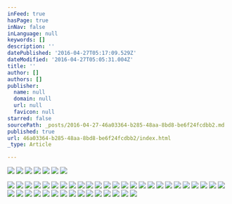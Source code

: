 ```yaml
---
inFeed: true
hasPage: true
inNav: false
inLanguage: null
keywords: []
description: ''
datePublished: '2016-04-27T05:17:09.529Z'
dateModified: '2016-04-27T05:05:31.004Z'
title: ''
author: []
authors: []
publisher:
  name: null
  domain: null
  url: null
  favicon: null
starred: false
sourcePath: _posts/2016-04-27-46a03364-b285-48aa-8bd8-be6f24fcdbb2.md
published: true
url: 46a03364-b285-48aa-8bd8-be6f24fcdbb2/index.html
_type: Article

---
```

![](https://the-grid-user-content.s3-us-west-2.amazonaws.com/50aa4585-703a-42ec-8a5e-494091927659.jpg)
![](https://the-grid-user-content.s3-us-west-2.amazonaws.com/ae4cb079-cd0b-420c-8193-61ec4b9ff38b.jpg)
![](https://the-grid-user-content.s3-us-west-2.amazonaws.com/b85bf656-978a-4eaa-9902-4eda3a83a3dc.jpg)
![](https://the-grid-user-content.s3-us-west-2.amazonaws.com/0c36773c-9ed3-42e3-b727-07fdd4afce82.jpg)
![](https://the-grid-user-content.s3-us-west-2.amazonaws.com/952a5aea-f211-4fa4-b5fa-65c02a6a9f22.jpg)
![](https://the-grid-user-content.s3-us-west-2.amazonaws.com/a2b68252-843e-4f8c-a3b4-7ab09cb379cf.jpg)
![](https://the-grid-user-content.s3-us-west-2.amazonaws.com/ed1a32a8-4d7e-4506-bcfb-4c4ef5474004.jpg)

  
![](https://the-grid-user-content.s3-us-west-2.amazonaws.com/e838e35b-15cb-40c7-98c6-5a0892b5bcd0.jpg)
![](https://the-grid-user-content.s3-us-west-2.amazonaws.com/e1bc6852-5493-47ea-813a-3cb8560875a4.jpg)
![](https://the-grid-user-content.s3-us-west-2.amazonaws.com/4e2d2456-882e-4d63-b203-9f52decadd51.jpg)
![](https://the-grid-user-content.s3-us-west-2.amazonaws.com/e565259f-57f1-4c9a-a29d-4c70e7f3a944.jpg)
![](https://the-grid-user-content.s3-us-west-2.amazonaws.com/dc727d9f-d2cf-43c5-a93e-c008fa5de251.jpg)
![](https://the-grid-user-content.s3-us-west-2.amazonaws.com/725e4058-8a04-40cf-979b-4f35d0d336a3.jpg)
![](https://the-grid-user-content.s3-us-west-2.amazonaws.com/4f7a0135-c34e-4c54-a5cc-e090d0409264.jpg)
![](https://the-grid-user-content.s3-us-west-2.amazonaws.com/487689cb-42c6-4b40-9453-972b2fdb0dec.jpg)
![](https://the-grid-user-content.s3-us-west-2.amazonaws.com/bf667586-28b9-4bac-ba18-0ea3ed6131aa.jpg)
![](https://the-grid-user-content.s3-us-west-2.amazonaws.com/b881437c-0d26-4d25-9e7c-0fd8cd844bcc.jpg)
![](https://the-grid-user-content.s3-us-west-2.amazonaws.com/3c15487a-40fe-4c7e-9b7e-6fff4ed48f84.jpg)
![](https://the-grid-user-content.s3-us-west-2.amazonaws.com/56df9cc0-9ac6-4bc0-a173-f011e1d81494.jpg)
![](https://the-grid-user-content.s3-us-west-2.amazonaws.com/e677b786-d446-4f21-9080-6bf5526ea372.jpg)
![](https://the-grid-user-content.s3-us-west-2.amazonaws.com/20f31e91-5b26-438e-8e2b-a744688cb83e.jpg)
![](https://the-grid-user-content.s3-us-west-2.amazonaws.com/7c4b8985-f324-4ad9-a1cf-218165054766.jpg)
![](https://the-grid-user-content.s3-us-west-2.amazonaws.com/d78faaad-490f-49e1-9e2d-486038682b13.jpg)
![](https://the-grid-user-content.s3-us-west-2.amazonaws.com/f4d5e220-5cb5-4113-82a4-44b8d76b0ec1.jpg)
![](https://the-grid-user-content.s3-us-west-2.amazonaws.com/9f18b156-7605-4efa-9d6e-4a57fc429d17.jpg)
![](https://the-grid-user-content.s3-us-west-2.amazonaws.com/2beaef2a-042f-47d9-8ef3-2c0b435aaf23.jpg)
![](https://the-grid-user-content.s3-us-west-2.amazonaws.com/389ed009-5666-45ff-9b1d-f7ef7b86af86.jpg)
![](https://the-grid-user-content.s3-us-west-2.amazonaws.com/a9bdad2d-f88d-406a-a7c4-a17f54c09f20.jpg)
![](https://the-grid-user-content.s3-us-west-2.amazonaws.com/c3ee8e14-4670-4e96-abfb-47993481357c.jpg)
![](https://the-grid-user-content.s3-us-west-2.amazonaws.com/e88d461c-5092-478b-b04f-ab258d6f184d.jpg)
![](https://the-grid-user-content.s3-us-west-2.amazonaws.com/9ae1ca36-8f6c-404e-a2b5-d277e67eeb7e.jpg)
![](https://the-grid-user-content.s3-us-west-2.amazonaws.com/d4606273-8664-452f-af1d-989f132ca8f2.jpg)
![](https://the-grid-user-content.s3-us-west-2.amazonaws.com/99e48f24-0290-4492-91cb-8eca86d2a462.jpg)
![](https://the-grid-user-content.s3-us-west-2.amazonaws.com/68fe4a35-21a9-4a6f-b171-07d6a4aacaeb.jpg)
![](https://the-grid-user-content.s3-us-west-2.amazonaws.com/10b5d40e-a1ba-4e38-a60a-875fc54be40b.jpg)
![](https://the-grid-user-content.s3-us-west-2.amazonaws.com/43325763-d0a3-40db-9de4-31080845e830.jpg)
![](https://the-grid-user-content.s3-us-west-2.amazonaws.com/511e3f18-4b24-44d4-a6ec-6c6ff45dd06b.jpg)
![](https://the-grid-user-content.s3-us-west-2.amazonaws.com/bc8f2b13-54a5-43f1-8434-d3944103d25a.jpg)
![](https://the-grid-user-content.s3-us-west-2.amazonaws.com/19ded8ca-2127-46dc-8f47-816d7d3cac5d.jpg)
![](https://the-grid-user-content.s3-us-west-2.amazonaws.com/5a40f18e-e664-45ef-9ed6-393ff5d2d7a8.jpg)
![](https://the-grid-user-content.s3-us-west-2.amazonaws.com/c1e1ed4a-8bb0-49d6-8a50-0fab684e8c6d.jpg)
![](https://the-grid-user-content.s3-us-west-2.amazonaws.com/22836498-6b6c-48fe-a05d-38fe9e4987b2.jpg)
![](https://the-grid-user-content.s3-us-west-2.amazonaws.com/3a4add3e-681d-4efd-bebd-2b949467a4c1.jpg)
![](https://the-grid-user-content.s3-us-west-2.amazonaws.com/fa9e2b84-ffdb-4d58-a3fe-09844a58e85f.jpg)
![](https://the-grid-user-content.s3-us-west-2.amazonaws.com/2d6314c2-7f22-492e-b8d0-4723e5260aef.jpg)
![](https://the-grid-user-content.s3-us-west-2.amazonaws.com/89a941fb-0f7d-4e81-bab2-6b2963bd4e72.jpg)
![](https://the-grid-user-content.s3-us-west-2.amazonaws.com/b331e56a-54e2-4650-b2a2-675cda24607b.jpg)